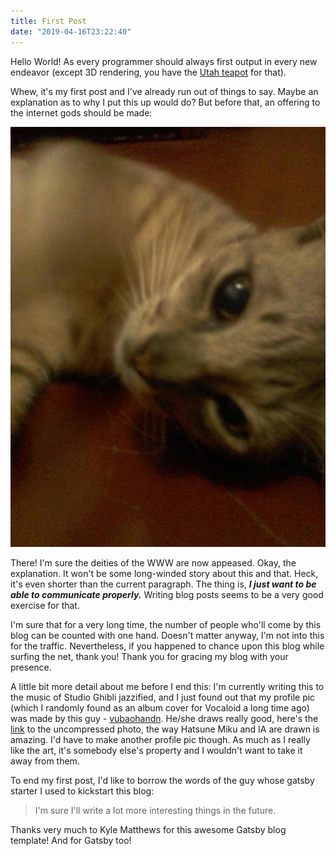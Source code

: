 ```yaml
---
title: First Post
date: "2019-04-16T23:22:40"
---
```


Hello World! As every programmer should always first output in every new endeavor (except 3D rendering, you have
the [Utah teapot](https://en.wikipedia.org/wiki/Utah_teapot) for that). 

Whew, it's my first post and I've already run out of things to say. Maybe an explanation as to why I put this up would do?
But before that, an offering to the internet gods should be made:

![Lady Grey](./lady-grey.jpg)

There! I'm sure the deities of the WWW are now appeased. Okay, the explanation. It won't be some long-winded story
about this and that. Heck, it's even shorter than the current paragraph. The thing is, ***I just want to be able to communicate properly.*** Writing blog posts seems to be a very good exercise for that.

I'm sure that for a very long time, the number of people who'll come by this blog can be counted with one hand. Doesn't matter anyway, I'm not into this for the traffic. Nevertheless, if you happened to chance upon this blog while surfing the net, thank you! Thank you for gracing my blog with your presence.

A little bit more detail about me before I end this: I'm currently writing this to the music of Studio Ghibli jazzified, and I just found out that my profile pic (which I randomly found as an album cover for Vocaloid a long time ago) was made by this guy - [vubaohandn](https://www.zerochan.net/user/vubaohandn). He/she draws really good, here's the [link](https://www.zerochan.net/1487780) to the uncompressed photo, the way Hatsune Miku and IA are drawn is amazing. I'd have to make another profile pic though. As much as I really like the art, it's somebody else's property and I wouldn't want to take it away from them.

To end my first post, I'd like to borrow the words of the guy whose gatsby starter I used to kickstart this blog:

> I'm sure I'll write a lot more interesting things in the future.

Thanks very much to Kyle Matthews for this awesome Gatsby blog template! And for Gatsby too!



